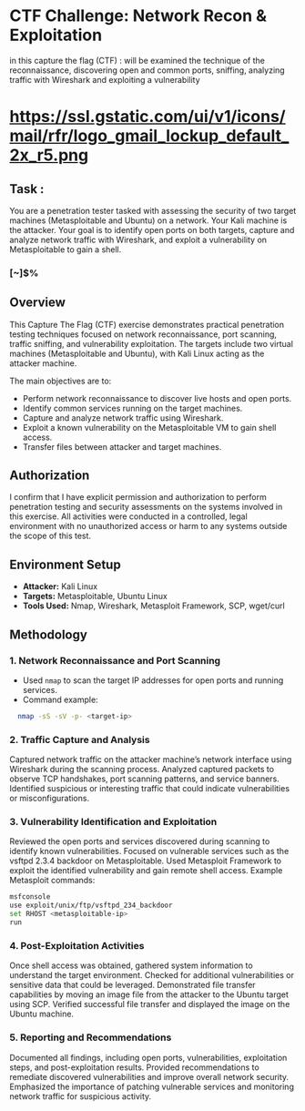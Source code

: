 # CTF Challenge: Network Recon & Exploitation
in this capture the flag (CTF) : will be examined the technique of the reconnaissance,  discovering open and common ports, sniffing, analyzing traffic with Wireshark and exploiting a vulnerability
# https://ssl.gstatic.com/ui/v1/icons/mail/rfr/logo_gmail_lockup_default_2x_r5.png
## Task : 
You are a penetration tester tasked with assessing the security of two target machines (Metasploitable and Ubuntu) on a network. Your Kali machine is the attacker. Your goal is to identify open ports on both targets, capture and analyze network traffic with Wireshark, and exploit a vulnerability on Metasploitable to gain a shell.
### [~]$%

## Overview

This Capture The Flag (CTF) exercise demonstrates practical penetration testing techniques focused on network reconnaissance, port scanning, traffic sniffing, and vulnerability exploitation. The targets include two virtual machines (Metasploitable and Ubuntu), with Kali Linux acting as the attacker machine.

The main objectives are to:

- Perform network reconnaissance to discover live hosts and open ports.
- Identify common services running on the target machines.
- Capture and analyze network traffic using Wireshark.
- Exploit a known vulnerability on the Metasploitable VM to gain shell access.
- Transfer files between attacker and target machines.

## Authorization

I confirm that I have explicit permission and authorization to perform penetration testing and security assessments on the systems involved in this exercise. All activities were conducted in a controlled, legal environment with no unauthorized access or harm to any systems outside the scope of this test.

## Environment Setup

- **Attacker:** Kali Linux
- **Targets:** Metasploitable, Ubuntu Linux
- **Tools Used:** Nmap, Wireshark, Metasploit Framework, SCP, wget/curl

## Methodology

### 1. Network Reconnaissance and Port Scanning

- Used `nmap` to scan the target IP addresses for open ports and running services.
- Command example:
 
```bash
  nmap -sS -sV -p- <target-ip>
```
### 2. Traffic Capture and Analysis
Captured network traffic on the attacker machine’s network interface using Wireshark during the scanning process.
Analyzed captured packets to observe TCP handshakes, port scanning patterns, and service banners.
Identified suspicious or interesting traffic that could indicate vulnerabilities or misconfigurations.


### 3. Vulnerability Identification and Exploitation
Reviewed the open ports and services discovered during scanning to identify known vulnerabilities.
Focused on vulnerable services such as the vsftpd 2.3.4 backdoor on Metasploitable.
Used Metasploit Framework to exploit the identified vulnerability and gain remote shell access.
Example Metasploit commands:
```bash
msfconsole
use exploit/unix/ftp/vsftpd_234_backdoor
set RHOST <metasploitable-ip>
run
```
### 4. Post-Exploitation Activities
Once shell access was obtained, gathered system information to understand the target environment.
Checked for additional vulnerabilities or sensitive data that could be leveraged.
Demonstrated file transfer capabilities by moving an image file from the attacker to the Ubuntu target using SCP.
Verified successful file transfer and displayed the image on the Ubuntu machine.

### 5. Reporting and Recommendations
Documented all findings, including open ports, vulnerabilities, exploitation steps, and post-exploitation results.
Provided recommendations to remediate discovered vulnerabilities and improve overall network security.
Emphasized the importance of patching vulnerable services and monitoring network traffic for suspicious activity.
